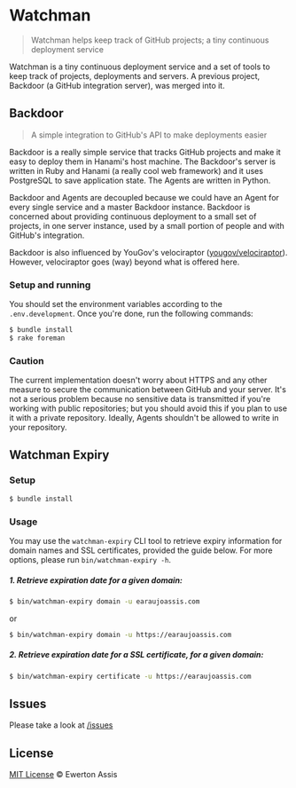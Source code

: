 # Watchman

> Watchman helps keep track of GitHub projects; a tiny continuous deployment service

Watchman is a tiny continuous deployment service and a set of tools to keep track of projects,
deployments and servers. A previous project, Backdoor (a GitHub integration server), was merged
into it.

## Backdoor

> A simple integration to GitHub's API to make deployments easier

Backdoor is a really simple service that tracks GitHub projects and make it easy to deploy them
in Hanami's host machine. The Backdoor's server is written in Ruby and Hanami (a really cool web
framework) and it uses PostgreSQL to save application state. The Agents are written in Python.

Backdoor and Agents are decoupled because we could have an Agent for every single service and a
master Backdoor instance. Backdoor is concerned about providing continuous deployment to a small
set of projects, in one server instance, used by a small portion of people and with GitHub's
integration.

Backdoor is also influenced by YouGov's velociraptor
([yougov/velociraptor](https://github.com/yougov/velociraptor)). However, velociraptor goes (way)
beyond what is offered here.

### Setup and running

You should set the environment variables according to the `.env.development`. Once you're done,
run the following commands:

```sh
$ bundle install
$ rake foreman
```

### Caution

The current implementation doesn't worry about HTTPS and any other measure to secure the communication
between GitHub and your server. It's not a serious problem because no sensitive data is transmitted
if you're working with public repositories; but you should avoid this if you plan to use it with a private
repository. Ideally, Agents shouldn't be allowed to write in your repository.

## Watchman Expiry

### Setup

```sh
$ bundle install
```

### Usage

You may use the `watchman-expiry` CLI tool to retrieve expiry information for domain names and SSL certificates,
provided the guide below. For more options, please run `bin/watchman-expiry -h`.

##### 1. Retrieve expiration date for a given domain:

```sh
$ bin/watchman-expiry domain -u earaujoassis.com
```

or

```sh
$ bin/watchman-expiry domain -u https://earaujoassis.com
```

##### 2. Retrieve expiration date for a SSL certificate, for a given domain:

```sh
$ bin/watchman-expiry certificate -u https://earaujoassis.com
```

## Issues

Please take a look at [/issues](https://github.com/earaujoassis/watchman/issues)

## License

[MIT License](http://earaujoassis.mit-license.org/) &copy; Ewerton Assis
